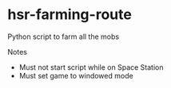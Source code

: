 # hsr-farming-route
Python script to farm all the mobs

Notes
- Must not start script while on Space Station
- Must set game to windowed mode
